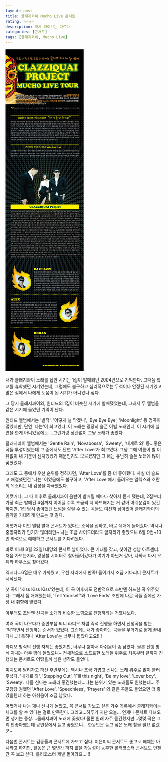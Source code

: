 ```yaml
---
layout: post
title: 클래지콰이 Mucho Live 콘서트
rating: ⭐️⭐️⭐️⭐️
description: 역시 라이브는 다르다
categories: [콘서트]
tags: [클래지콰이, Mucho Live]
---
```


![클래지콰이 콘서트](../../img/2009/clazziquai_mucho_live_tour.jpg)

내가 클래지콰이 노래를 접한 시기는 1집이 발매되던 2004년으로 기억한다. 그때쯤 학교를 휴학했던 시기였는데, 그럼에도 불구하고 심리적으로는 무척이나 안정된 시기였고 많은 점에서 나에게 도움이 된 시기가 아니었나 싶다.

그 당시 클래지콰이와, 원티드의 1집이 비슷한 시기에 발매됐었는데, 그래서 두 앨범을 같은 시기에 들었던 기억이 난다.

원티드 앨범에서는 '발작', '어떻게 널 막겠니', 'Bye Bye Bye', 'Moonlight' 등 명곡이 많았지만, 단연 '나는'이 최고였다. 이 노래는 굉장히 슬픈 이별 노래인데, 이 시기에 실연을 한게 아니었음에도....그런거랑 상관없이 그냥 노래가 좋았다.

클래지콰이 앨범에서는 'Gentle Rain', 'Novabossa', 'Sweety', '내게로 와' 등...좋은 곡들 투성이였는데 그 중에서도 단연 'After Love'가 최고였다. 그냥 그해 여름이 별 이유없이 내 기분이 센치했었기 때문인지도 모르겠지만 그 해는 유난히 슬픈 노래에 많이 꽂혔었다.

그래도 그 중에서 우선 순위를 정하자면, 'After Love'를 좀 더 좋아했다. 사실 더 슬프고 애절했던건 '나는' 이었음에도 불구하고, 'After Love'에서 들려오는 알렉스와 호란의 목소리는 내 감성을 자극했었다.

어쨋거나, 그 때 이후로 클래지콰이 음반이 발매될 때마다 찾아서 듣게 됐는데, 2집부터 가장 최근 발매된 4집까지 이어질 수록 조금씩 더 하드해지는 거 같아 아쉬운감이 있긴하지만, 1집 당시 좋아했던 느낌을 살릴 수 있는 곡들도 여전히 남아있어 클래지콰이의 음악을 기대하게 만드는 것 같다.

어쨋거나 이번 앨범 발매 콘서트가 있다는 소식을 접하고, 바로 예매에 들어갔다.
역시나 중앙자리가 인기가 많더라만~ 나는 조금 사이드더라도 앞자리가 좋았으니 6열 9번~10번 좌석으로 예매하고 콘서트를 기다려왔다.

바로 어제! 8월 22일! 대망의 콘서트 날이었다. 큰 기대를 갖고, 찾아간 성남 아트센터. 처음 가보는지라, 앙상블 시어터로 찾아들어갔다가 여기가 아닌거 같아, 나와서 다시 오페라 하우스로 찾아갔다.

역시나...6열은 매우 가까웠고, 우선 자리에서 만족!
들어가서 조금 기다리니 콘서트가 시작됐다.

첫 곡이 'Kiss Kiss Kiss'였는데, 이 곡 이후에도 전반적으로 초반엔 하드한 곡 위주였다. 그래서 쫌 애매했는데, 'Tell Yourself'와 'Love Ends' 초반에 나온 곡들 중에선 가장 내 취향에 맞았다.

아무래도 초반엔 신곡들 소개와 비슷한 느낌으로 진행하려는 거였나보다.

여러 곡이 나오다가 중반부쯤 되니 라디오 처럼 즉석 진행을 하면서 신청곡을 받는 '척'하면서 진행하는 순서가 있었다.
그런데...내가 좋아하는 곡들을 무더기로 짧게 끝내다니...!! 특히나 'After Love'는 너무나 짧았다고요!!!!

라디오 방식의 진행 자체는 좋았지만, 너무나 짧아서 아쉬움이 좀 남았다.
물론 진행 방식 자체는 아주 맘에 들었으니~ 전체적으로 소프트한 노래들 위주로 처음부터 끝까지 진행되는 콘서트도 어땠을까 싶은 생각도 들었다.

미치도록 달리자고 하신 후반부에는 역시나 조금 가볍고 신나는 노래 위주로 많이 불러주셨다.
'내게로 와', 'Stepping Out', 'Fill this night', 'Be my love', 'Lover boy', 'Sweety'. 다들 신나는 노래라 좋긴했는데...나는 분위기 있는 노래들도 원했는데... 주구장창 원했던 'After Love', 'Speechless', 'Prayers' 와 같은 곡들도 들었으면 더 좋았을텐데 하는 아쉬움이 조금 남았다.

어쨋거나 나는 꽤나 신나게 놀았고, 꼭 콘서트 가보고 싶은 가수 목록에서 클래지콰이는 체크를 할 수 있다는 걸로 만족한다.
그리고...하루가 지난 오늘... 언제나 콘서트 다녀오면 생기는 증상....클래지콰이 노래에 꽂혔다! 물론 원래 자주 듣긴했지만...몇몇 곡은 그리 안좋아했는데 공연장에서 듣고 꽂혔으니... 한동안은 듣고 싶은 노래 찾을 필요 없겠군~

다음번 콘서트는 김동률씨 콘서트에 가보고 싶다. 이은미씨 콘서트도 좋고~!
해체는 아니라고 하지만, 활동은 근 몇년간 하지 않을 가능성이 농후한 롤러코스터 콘서트도 언젠간 꼭 보고 싶다. 롤러코스터 제발 돌아와요...!!!